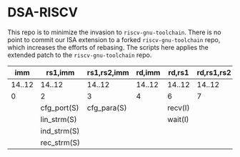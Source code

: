 # DSA-RISCV

This repo is to minimize the invasion to `riscv-gnu-toolchain`.
There is no point to commit our ISA extension to a forked
`riscv-gnu-toolchain` repo, which increases the efforts of rebasing.
The scripts here applies the extended patch to the
`riscv-gnu-toolchain` repo.

|imm   |rs1,imm    |rs1,rs2,imm|rd,imm|rd,rs1 |rd,rs1,rs2|       |        |      |
|------|-----------|-----------|------|-------|----------|-------|--------|------|
|14..12| 14..12    | 14..12    |14..12|14..12 |14..12    |opcode2|opcode1 |opcode|
|0     | 2         |     3     | 4    |    6  |  7       |6..5   |4..2    |6..2  |
|      |cfg_port(S)|cfg_para(S)|      |recv(I)|          |  0    |  2     |0x2   |
|      |lin_strm(S)|           |      |wait(I)|          |  1    |  2     |0xa   |
|      |ind_strm(S)|           |      |       |          |  2    |  6     |0x16  |
|      |rec_strm(S)|           |      |       |          |  3    |  6     |0x1e  |
